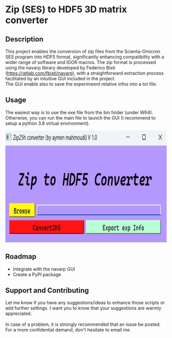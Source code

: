# Zip (SES) to HDF5 3D matrix converter


## Description
This project enables the conversion of zip files from the Scienta-Omicron SES program into HDF5 format, significantly enhancing compatibility with a wider range of software and IGOR macros. The zip format is processed using the navarp library developed by Federico Bisti (https://gitlab.com/fbisti/navarp), with a straightforward extraction process facilitated by an intuitive GUI included in the project.
<br>
The GUI enable also to save the experimeent relative infos into a txt file.

## Usage
The easiest way is to use the exe file from the bin folder (under W64). Otherwise, you can run the main file to launch the GUI (I recommend to setup a python 3.8 virtual environment).



<img src="screenshot_app.png"
     alt="gui" width="600" height="350"
      style="float: center"/>

## Roadmap
 <ul>
  <li>Integrate with the navarp GUI</li>
  <li>Create a PyPI package</li>
</ul> 

## Support and Contributing
Let me know if you have any suggestions/ideas to enhance those scripts or add further settings. I want you to know that your suggestions are warmly appreciated.
<br>
<br>
In case of a problem, it is strongly recommended that an issue be posted. For a more confidential demand, don't hesitate to email me.




